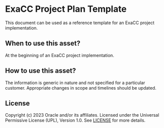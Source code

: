 # ExaCC Project Plan Template

This document can be used as a reference template for an ExaCC project implementation.

## When to use this asset?

At the beginning of an ExaCC project implementation.

## How to use this asset?
The information is generic in nature and not specified for a particular customer. Appropriate changes in scope and timelines should be updated.

## License
Copyright (c) 2023 Oracle and/or its affiliates.
Licensed under the Universal Permissive License (UPL), Version 1.0.
See [LICENSE](LICENSE) for more details.
